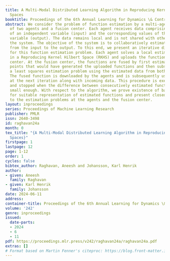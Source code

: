 ```yaml
---
title: A Multi-Modal Distributed Learning Algorithm in Reproducing Kernel Hilbert
  Spaces
booktitle: Proceedings of the 6th Annual Learning for Dynamics \& Control Conference
abstract: We consider the problem of function estimation by a multi-agent system consisting
  of two agents and a fusion center. Each agent receives data comprising of samples
  of an independent variable (input) and the corresponding values of the dependent
  variable (output). The data remains local and is not shared with other members in
  the system. The objective of the system is to collaboratively estimate the function
  from the input to the output. To this end, we present an iterative distributed algorithm
  for this function estimation problem. Each agent solves a local estimation problem
  in a Reproducing Kernel Hilbert Space (RKHS) and uploads the function to the fusion
  center. At the fusion center, the functions are fused by first estimating the data
  points that would have generated the uploaded functions and then subsequently solving
  a least squares estimation problem using the estimated data from both functions.
  The fused function is downloaded by the agents and is subsequently used for estimation
  at the next iteration along with incoming data. This procedure is executed sequentially
  and stopped when the difference between consecutively estimated functions becomes
  small enough. With respect to the algorithm, we prove existence of basis functions
  for suitable representation of estimated functions and present closed form solutions
  to the estimation problems at the agents and the fusion center.
layout: inproceedings
series: Proceedings of Machine Learning Research
publisher: PMLR
issn: 2640-3498
id: raghavan24a
month: 0
tex_title: "{A Multi-Modal Distributed Learning Algorithm in Reproducing Kernel Hilbert
  Spaces}"
firstpage: 1
lastpage: 12
page: 1-12
order: 1
cycles: false
bibtex_author: Raghavan, Aneesh and Johansson, Karl Henrik
author:
- given: Aneesh
  family: Raghavan
- given: Karl Henrik
  family: Johansson
date: 2024-06-11
address:
container-title: Proceedings of the 6th Annual Learning for Dynamics \& Control Conference
volume: '242'
genre: inproceedings
issued:
  date-parts:
  - 2024
  - 6
  - 11
pdf: https://proceedings.mlr.press/v242/raghavan24a/raghavan24a.pdf
extras: []
# Format based on Martin Fenner's citeproc: https://blog.front-matter.io/posts/citeproc-yaml-for-bibliographies/
---
```

